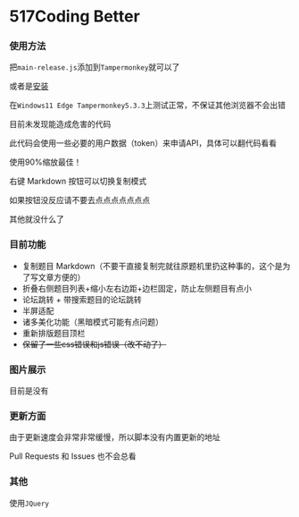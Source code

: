 # 517Coding Better

### 使用方法

把`main-release.js`添加到`Tampermonkey`就可以了

或者是[安装](https://www.tampermonkey.net/script_installation.php#url=https://github.com/qqaawwssee/517Better/raw/main/main-release.js)

在`Windows11 Edge Tampermonkey5.3.3`上测试正常，不保证其他浏览器不会出错

目前未发现能造成危害的代码

此代码会使用一些必要的用户数据（token）来申请API，具体可以翻代码看看

使用90%缩放最佳！

右键 Markdown 按钮可以切换复制模式

如果按钮没反应请不要去点点点点点点点

其他就没什么了

### 目前功能

- 复制题目 Markdown（不要干直接复制完就往原题机里扔这种事的，这个是为了写文章方便的）
- 折叠右侧题目列表+缩小左右边距+边栏固定，防止左侧题目有点小
- 论坛跳转 + 带搜索题目的论坛跳转
- 半屏适配
- 诸多美化功能（黑暗模式可能有点问题）
- 重新排版题目顶栏
- ~~保留了一些css错误和js错误（改不动了）~~

### 图片展示

目前是没有

### 更新方面

由于更新速度会非常非常缓慢，所以脚本没有内置更新的地址

Pull Requests 和 Issues 也不会总看

### 其他

使用`JQuery`

